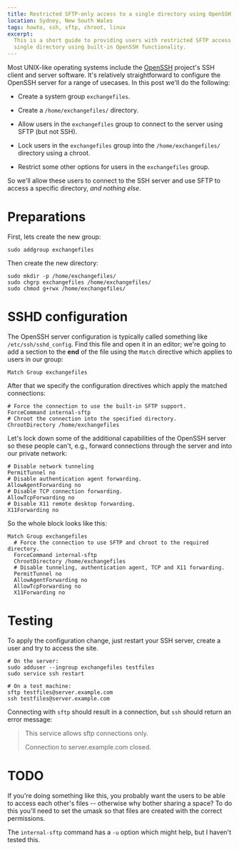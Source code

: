 ```yaml
---
title: Restricted SFTP-only access to a single directory using OpenSSH
location: Sydney, New South Wales
tags: howto, ssh, sftp, chroot, linux
excerpt: 
  This is a short guide to providing users with restricted SFTP access to a
  single directory using built-in OpenSSH functionality.
---
```


Most UNIX-like operating systems include the [OpenSSH][1] project's SSH client
and server software. It's relatively straightforward to configure the OpenSSH
server for a range of usecases. In this post we'll do the following:

[1]: http://openssh.org/

- Create a system group `exchangefiles`.

- Create a `/home/exchangefiles/` directory.

- Allow users in the `exchangefiles` group to connect to the server using SFTP
  (but not SSH).

- Lock users in the `exchangefiles` group into the `/home/exchangefiles/`
  directory using a chroot.

- Restrict some other options for users in the `exchangefiles` group.

So we'll allow these users to connect to the SSH server and use SFTP to access
a specific directory, *and nothing else*.

# Preparations

First, lets create the new group:

````{.bash}
sudo addgroup exchangefiles
````

Then create the new directory:

````{.bash}
sudo mkdir -p /home/exchangefiles/
sudo chgrp exchangefiles /home/exchangefiles/
sudo chmod g+rwx /home/exchangefiles/
````

# SSHD configuration

The OpenSSH server configuration is typically called something like
`/etc/ssh/sshd_config`. Find this file and open it in an editor; we're going to
add a section to the **end** of the file using the `Match` directive which
applies to users in our group:

````
Match Group exchangefiles
````

After that we specify the configuration directives which apply the matched
connections:

````
# Force the connection to use the built-in SFTP support.
ForceCommand internal-sftp
# Chroot the connection into the specified directory.
ChrootDirectory /home/exchangefiles
````

Let's lock down some of the additional capabilities of the OpenSSH server so
these people can't, e.g., forward connections through the server and into our
private network:

````
# Disable network tunneling
PermitTunnel no
# Disable authentication agent forwarding.
AllowAgentForwarding no
# Disable TCP connection forwarding.
AllowTcpForwarding no
# Disable X11 remote desktop forwarding.
X11Forwarding no
````

So the whole block looks like this:

````
Match Group exchangefiles
  # Force the connection to use SFTP and chroot to the required directory.
  ForceCommand internal-sftp
  ChrootDirectory /home/exchangefiles
  # Disable tunneling, authentication agent, TCP and X11 forwarding.
  PermitTunnel no
  AllowAgentForwarding no
  AllowTcpForwarding no
  X11Forwarding no
````

# Testing

To apply the configuration change, just restart your SSH server, create a user
and try to access the site.

````{.bash}
# On the server:
sudo adduser --ingroup exchangefiles testfiles
sudo service ssh restart

# On a test machine:
sftp testfiles@server.example.com
ssh testfiles@server.example.com
````

Connecting with `sftp` should result in a connection, but `ssh` should return
an error message:

> This service allows sftp connections only.
>
> Connection to server.example.com closed.

# TODO

If you're doing something like this, you probably want the users to be able to
access each other's files -- otherwise why bother sharing a space? To do this
you'll need to set the umask so that files are created with the correct
permissions.

The `internal-sftp` command has a `-u` option which might help, but I haven't
tested this.
